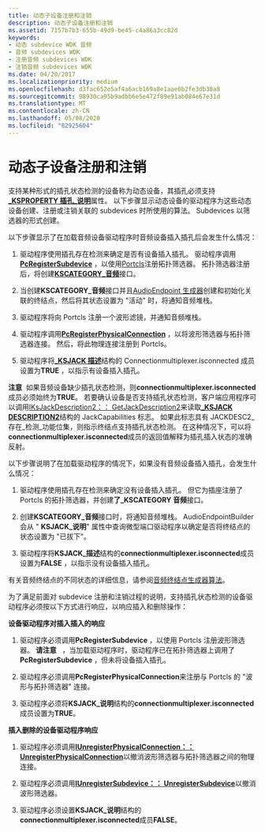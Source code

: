 ```yaml
---
title: 动态子设备注册和注销
description: 动态子设备注册和注销
ms.assetid: 7157b7b3-655b-49d9-be45-c4a86a3cc82d
keywords:
- 动态 subdevice WDK 音频
- 音频 subdevices WDK
- 注册音频 subdevices WDK
- 注销音频 subdevices WDK
ms.date: 04/20/2017
ms.localizationpriority: medium
ms.openlocfilehash: d3fac652e5af4a6acb169a8e1aae6b2fe3db38a8
ms.sourcegitcommit: 98930ca95b9adbb6e5e472f89e91ab084e67e31d
ms.translationtype: MT
ms.contentlocale: zh-CN
ms.lasthandoff: 05/08/2020
ms.locfileid: "82925604"
---
```

# <a name="dynamic-subdevice-registration-and-unregistration"></a>动态子设备注册和注销


支持某种形式的插孔状态检测的设备称为动态设备，其插孔必须支持[**\_KSPROPERTY 插孔\_说明**](https://docs.microsoft.com/windows-hardware/drivers/audio/ksproperty-jack-description)属性。 以下步骤显示动态设备的驱动程序为这些动态设备创建、注册或注销关联的 subdevices 时所使用的算法。 Subdevices 以筛选器的形式创建。

以下步骤显示了在加载音频设备驱动程序时音频设备插入插孔后会发生什么情况：

1.  驱动程序使用插孔存在检测来确定是否有设备插入插孔。 驱动程序调用[**PcRegisterSubdevice**](https://docs.microsoft.com/windows-hardware/drivers/ddi/portcls/nf-portcls-pcregistersubdevice) ，以使用[Portcls](introduction-to-port-class.md)注册拓扑筛选器。 拓扑筛选器注册后，将创建[**KSCATEGORY\_音频**](https://docs.microsoft.com/windows-hardware/drivers/install/kscategory-audio)接口。

2.  当创建**KSCATEGORY\_音频**接口并且[AudioEndpoint 生成器](audio-endpoint-builder-algorithm.md)创建和初始化关联的终结点，然后将其状态设置为 "活动" 时，将通知音频堆栈。

3.  驱动程序将向 Portcls 注册一个波形滤镜，并通知音频堆栈。

4.  驱动程序调用[**PcRegisterPhysicalConnection**](https://docs.microsoft.com/windows-hardware/drivers/ddi/portcls/nf-portcls-pcregisterphysicalconnection) ，以将波形筛选器与拓扑筛选器连接。 然后，将此物理连接注册到 Portcls。

5.  驱动程序将[**\_KSJACK 描述**](https://docs.microsoft.com/windows-hardware/drivers/audio/ksjack-description)结构的 Connectionmultiplexer.isconnected 成员设置为**TRUE** ，以指示有设备插入插孔。

**注意**  如果音频设备缺少插孔状态检测，则**connectionmultiplexer.isconnected**成员必须始终为**TRUE**。 若要确认设备是否支持插孔状态检测，客户端应用程序可以调用[IKsJackDescription2：： GetJackDescription2](https://docs.microsoft.com/windows/win32/api/devicetopology/nf-devicetopology-iksjackdescription2-getjackdescription2)来读取[**\_KSJACK DESCRIPTION2**](https://docs.microsoft.com/windows-hardware/drivers/audio/ksjack-description2)结构的 JackCapabilities 标志。 如果此标志具有 JACKDESC2\_存在\_检测\_功能位集，则指示终结点支持插孔状态检测。 在这种情况下，可以将**connectionmultiplexer.isconnected**成员的返回值解释为插孔插入状态的准确反射。

 

以下步骤说明了在加载驱动程序的情况下，如果没有音频设备插入插孔，会发生什么情况：

1.  驱动程序使用插孔存在检测来确定没有设备插入插孔。 但它为插座注册了 Portcls 的拓扑筛选器，并创建**了\_KSCATEGORY 音频**接口。

2.  创建**KSCATEGORY\_音频**接口时，将通知音频堆栈。 AudioEndpointBuilder 会从 " **KSJACK\_说明**" 属性中查询微型端口驱动程序以确定是否将终结点的状态设置为 "已拔下"。

3.  驱动程序将**KSJACK\_描述**结构的**connectionmultiplexer.isconnected**成员设置为**FALSE** ，以指示没有设备插入插孔。

有关音频终结点的不同状态的详细信息，请参阅[音频终结点生成器算法](audio-endpoint-builder-algorithm.md)。

为了满足前面对 subdevice 注册和注销过程的说明，支持插孔状态检测的设备驱动程序必须按以下方式进行响应，以响应插入和删除操作：

**设备驱动程序对插入插入的响应**

1.  驱动程序必须调用**PcRegisterSubdevice** ，以使用 Portcls 注册波形筛选器。
    **请注意**   ，当加载驱动程序时，驱动程序已在拓扑筛选器上调用了**PcRegisterSubdevice** ，但未将设备插入插孔。

     

2.  驱动程序必须调用**PcRegisterPhysicalConnection**来注册与 Portcls 的 "波形与拓扑筛选器" 连接。

3.  驱动程序必须将**KSJACK\_说明**结构的**connectionmultiplexer.isconnected**成员设置为**TRUE**。

**插入删除的设备驱动程序响应**

1.  驱动程序必须调用[**IUnregisterPhysicalConnection：： UnregisterPhysicalConnection**](https://docs.microsoft.com/windows-hardware/drivers/ddi/portcls/nf-portcls-iunregisterphysicalconnection-unregisterphysicalconnection)以撤消波形筛选器与拓扑筛选器之间的物理连接。

2.  驱动程序必须调用[**IUnregisterSubdevice：： UnregisterSubdevice**](https://docs.microsoft.com/windows-hardware/drivers/ddi/portcls/nf-portcls-iunregistersubdevice-unregistersubdevice)以撤消波形筛选器。

3.  驱动程序必须设置**KSJACK\_说明**结构的**connectionmultiplexer.isconnected**成员**FALSE**。

 

 





